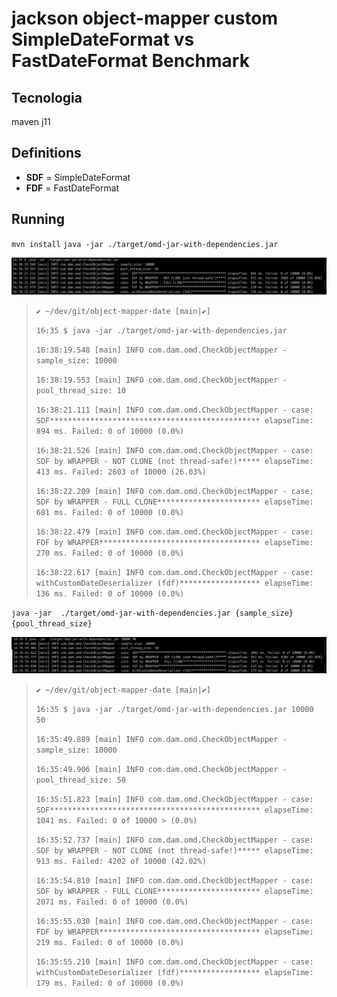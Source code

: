 # jackson object-mapper custom SimpleDateFormat vs FastDateFormat Benchmark


## Tecnologia
maven 
j11


## Definitions
- **SDF** = SimpleDateFormat
- **FDF** = FastDateFormat

## Running

`mvn install`
`java -jar ./target/omd-jar-with-dependencies.jar`

![image info](./doc/pictures/pict1.png)

> `✔ ~/dev/git/object-mapper-date [main|✔]`
> 
> `16:35 $ java -jar ./target/omd-jar-with-dependencies.jar`
> 
> `16:38:19.548 [main] INFO com.dam.omd.CheckObjectMapper - sample_size: 10000`
> 
> `16:38:19.553 [main] INFO com.dam.omd.CheckObjectMapper - pool_thread_size: 10`
> 
> `16:38:21.111 [main] INFO com.dam.omd.CheckObjectMapper - case: SDF*********************************************** elapseTime: 894 ms. Failed: 0 of 10000 (0.0%)`
> 
> `16:38:21.526 [main] INFO com.dam.omd.CheckObjectMapper - case: SDF by WRAPPER - NOT CLONE (not thread-safe!)***** elapseTime: 413 ms. Failed: 2603 of 10000 (26.03%)`
> 
> `16:38:22.209 [main] INFO com.dam.omd.CheckObjectMapper - case: SDF by WRAPPER - FULL CLONE*********************** elapseTime: 681 ms. Failed: 0 of 10000 (0.0%)`
> 
> `16:38:22.479 [main] INFO com.dam.omd.CheckObjectMapper - case: FDF by WRAPPER************************************ elapseTime: 270 ms. Failed: 0 of 10000 (0.0%)`
> 
> `16:38:22.617 [main] INFO com.dam.omd.CheckObjectMapper - case: withCustomDateDeserializer (fdf)****************** elapseTime: 136 ms. Failed: 0 of 10000 (0.0%)`


 `java -jar  ./target/omd-jar-with-dependencies.jar {sample_size} {pool_thread_size}`
 
 
![image info](./doc/pictures/pict2.png)

> `✔ ~/dev/git/object-mapper-date [main|✔]`
> 
> `16:35 $ java -jar ./target/omd-jar-with-dependencies.jar 10000 50`
> 
> `16:35:49.889 [main] INFO com.dam.omd.CheckObjectMapper - sample_size: 10000`
> 
> `16:35:49.906 [main] INFO com.dam.omd.CheckObjectMapper - pool_thread_size: 50`
> 
> `16:35:51.823 [main] INFO com.dam.omd.CheckObjectMapper - case: SDF*********************************************** elapseTime: 1041 ms. Failed: 0 of 10000 > (0.0%)`
>
> `16:35:52.737 [main] INFO com.dam.omd.CheckObjectMapper - case: SDF by WRAPPER - NOT CLONE (not thread-safe!)***** elapseTime: 913 ms. Failed: 4202 of 10000 (42.02%)`
> 
> `16:35:54.810 [main] INFO com.dam.omd.CheckObjectMapper - case: SDF by WRAPPER - FULL CLONE*********************** elapseTime: 2071 ms. Failed: 0 of 10000 (0.0%)`
> 
> `16:35:55.030 [main] INFO com.dam.omd.CheckObjectMapper - case: FDF by WRAPPER************************************ elapseTime: 219 ms. Failed: 0 of 10000 (0.0%)`
> 
> `16:35:55.210 [main] INFO com.dam.omd.CheckObjectMapper - case: withCustomDateDeserializer (fdf)****************** elapseTime: 179 ms. Failed: 0 of 10000 (0.0%)`

